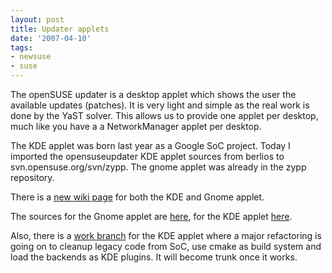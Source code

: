 ```yaml
---
layout: post
title: Updater applets
date: '2007-04-10'
tags:
- newsuse
- suse
---
```


The openSUSE updater is a desktop applet which shows the user the available updates (patches). It is very light and simple as the real work is done by the YaST solver. This allows us to provide one applet per desktop, much like you have a a NetworkManager applet per desktop.

The KDE applet was born last year as a Google SoC project. Today I imported the opensuseupdater KDE applet sources from berlios to svn.opensuse.org/svn/zypp. The gnome applet was already in the zypp repository.

There is a [new wiki page][1] for both the KDE and Gnome applet.

The sources for the Gnome applet are [here][2], for the KDE applet [here][3].

Also, there is a [work branch][4] for the KDE applet where a major refactoring is going on to cleanup legacy code from SoC, use cmake as build system and load the backends as KDE plugins. It will become trunk once it works.

[1]: http://en.opensuse.org/Updater_Applet  
 [2]: http://svn.opensuse.org/svn/zypp/trunk/updater-gnome/  
 [3]: http://svn.opensuse.org/svn/zypp/branches/SuSE-Linux-10_2-Branch/updater-kde/  
 [4]: http://svn.opensuse.org/svn/zypp/branches/work/updater-kde-refactoring/updater-kde/

